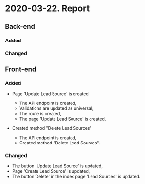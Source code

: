 # 2020-03-22. Report
## Back-end
### Added


### Changed

## Front-end
### Added
 - Page 'Update Lead Source' is created
     - The API endpoint is created,
     - Validations are updated as universal,
     - The route is created,
     - The page 'Update Lead Source' is created.
     
 - Created method "Delete Lead Sources"
     - The API endpoint is created,
     - Created method "Delete Lead Sources".
    
### Changed
- The button 'Update Lead Source' is updated,
- Page 'Create Lead Source' is updated,
- The button'Delete' in the index page 'Lead Sources' is updated.

